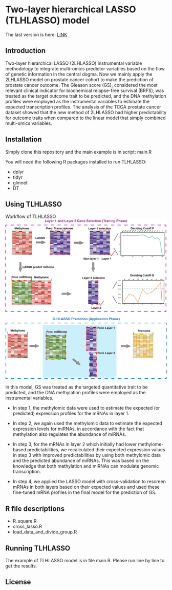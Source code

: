 # Two-layer hierarchical LASSO (TLHLASSO) model 

The last version is here: [LINK](https://github.com/YULEITSINGTAO/TLHLASSO)

## Introduction 

Two-layer hierarchical LASSO (2LHLASSO) instrumental variable methodology to integrate multi-omics predictor variables based on the flow of genetic information in the central dogma. Now we mainly apply the 2LHLASSO model on prostate cancer cohort to make the prediction of prostate cancer outcome. The Gleason score (GS), considered the most relevant clinical indicator for biochemical relapse-free survival (BRFS), was treated as the target outcome trait to be predicted, and the DNA methylation profiles were employed as the instrumental variables to estimate the expected transcription profiles. The analysis of the TCGA prostate cancer dataset showed that the new method of 2LHLASSO had higher predictability for outcome traits when compared to the linear model that simply combined multi-omics variables. 

## Installation 

Simply clone this repository and the main example is in script: main.R

You will need the following R packages installed to run TLHLASSO:
- dplyr
- tidyr
- glmnet
- DT

## Using TLHLASSO
Workflow of TLHLASSO
![image info](./Figure/github_workflow.png)

In this model, GS was treated as the targeted quantitative trait to be predicted, and the DNA methylation profiles were employed as the instrumental variables. 

- In step 1, the methylomic data were used to estimate the expected (or predicted) expression profiles for the mRNAs in layer 1. 

- In step 2, we again used the methylomic data to estimate the expected expression levels for miRNAs, in accordance with the fact that methylation also regulates the abundance of miRNAs. 

- In step 3, for the mRNAs in layer 2 which initially had lower methylome-based predictabilities, we recalculated their expected expression values in step 3 with improved predictabilities by using both methylomic data and the predicted abundance of miRNAs. This was based on the knowledge that both methylation and miRNAs can modulate genomic transcription. 

- In step 4, we applied the LASSO model with cross-validation to rescreen mRNAs in both layers based on their expected values and used these fine-tuned mRNA profiles in the final model for the prediction of GS. 

## R file descriptions
- R_square.R
- cross_lasso.R
- load_data_and_divide_group.R

## Running TLHLASSO
The example of TLHLASSO model is in file main.R. Please run line by line to get the results.

## License
